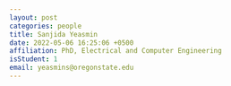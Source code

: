 ```yaml
---
layout: post
categories: people
title: Sanjida Yeasmin
date: 2022-05-06 16:25:06 +0500
affiliation: PhD, Electrical and Computer Engineering
isStudent: 1
email: yeasmins@oregonstate.edu
---
```



